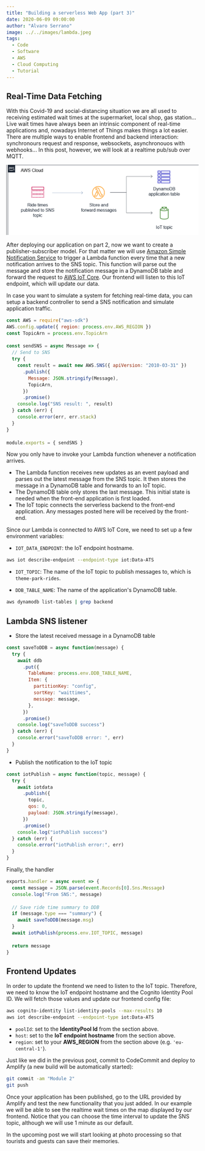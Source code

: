 ```yaml
---
title: "Building a serverless Web App (part 3)"
date: 2020-06-09 09:00:00
author: "Alvaro Serrano"
image: ../../images/lambda.jpeg
tags:
  - Code
  - Software
  - AWS
  - Cloud Computing
  - Tutorial
---
```


## Real-Time Data Fetching

With this Covid-19 and social-distancing situation we are all used to receiving estimated wait times at the supermarket, local shop, gas station... Live wait times have always been an intrinsic component of real-time applications and, nowadays Internet of Things makes things a lot easier.
There are multiple ways to enable frontend and backend interaction: synchronours request and response, websockets, asynchronouos with webhooks... In this post, however, we will look at a realtime pub/sub over MQTT.

<img src="../../images/wait-times.png" alt="Sample Workflow"
	title="Sample Workflow" />

After deploying our application on part 2, now we want to create a publisher-subscriber model. For that matter we will use [Amazon Simple Notification Service](https://aws.amazon.com/sns/) to trigger a Lambda function every time that a new notification arrives to the SNS topic. This function will parse out the message and store the notification message in a DynamoDB table and forward the request to [AWS IoT Core](https://aws.amazon.com/iot-core/). Our frontend will listen to this IoT endpoint, which will update our data.

In case you want to simulate a system for fetching real-time data, you can setup a backend controller to send a SNS notification and simulate application traffic.

```javascript
const AWS = require("aws-sdk")
AWS.config.update({ region: process.env.AWS_REGION })
const TopicArn = process.env.TopicArn

const sendSNS = async Message => {
  // Send to SNS
  try {
    const result = await new AWS.SNS({ apiVersion: "2010-03-31" })
      .publish({
        Message: JSON.stringify(Message),
        TopicArn,
      })
      .promise()
    console.log("SNS result: ", result)
  } catch (err) {
    console.error(err, err.stack)
  }
}

module.exports = { sendSNS }
```

Now you only have to invoke your Lambda function whenever a notification arrives.

- The Lambda function receives new updates as an event payload and parses out the latest message from the SNS topic. It then stores the message in a DynamoDB table and forwards to an IoT topic.
- The DynamoDB table only stores the last message. This initial state is needed when the front-end application is first loaded.
- The IoT topic connects the serverless backend to the front-end application. Any messages posted here will be received by the front-end.

Since our Lambda is connected to AWS IoT Core, we need to set up a few environment variables:

- `IOT_DATA_ENDPOINT`: the IoT endpoint hostname.

```bash
aws iot describe-endpoint --endpoint-type iot:Data-ATS
```

- `IOT_TOPIC`: The name of the IoT topic to publish messages to, which is `theme-park-rides`.

- `DDB_TABLE_NAME`: The name of the application's DynamoDB table.

```bash
aws dynamodb list-tables | grep backend
```

## Lambda SNS listener

- Store the latest received message in a DynamoDB table

```javascript
const saveToDDB = async function(message) {
  try {
    await ddb
      .put({
        TableName: process.env.DDB_TABLE_NAME,
        Item: {
          partitionKey: "config",
          sortKey: "waittimes",
          message: message,
        },
      })
      .promise()
    console.log("saveToDDB success")
  } catch (err) {
    console.error("saveToDDB error: ", err)
  }
}
```

- Publish the notification to the IoT topic

```javascript
const iotPublish = async function(topic, message) {
  try {
    await iotdata
      .publish({
        topic,
        qos: 0,
        payload: JSON.stringify(message),
      })
      .promise()
    console.log("iotPublish success")
  } catch (err) {
    console.error("iotPublish error:", err)
  }
}
```

Finally, the handler

```javascript
exports.handler = async event => {
  const message = JSON.parse(event.Records[0].Sns.Message)
  console.log("From SNS:", message)

  // Save ride time summary to DDB
  if (message.type === "summary") {
    await saveToDDB(message.msg)
  }
  await iotPublish(process.env.IOT_TOPIC, message)

  return message
}
```

## Frontend Updates

In order to update the frontend we need to listen to the IoT topic. Therefore, we need to know the IoT endpoint hostname and the Cognito Identity Pool ID. We will fetch those values and update our frontend config file:

```bash
aws cognito-identity list-identity-pools --max-results 10
aws iot describe-endpoint --endpoint-type iot:Data-ATS
```

- `poolId`: set to the **IdentityPool Id** from the section above.
- `host`: set to the **IoT endpoint hostname** from the section above.
- `region`: set to your **AWS_REGION** from the section above (e.g. `'eu-central-1'`).

Just like we did in the previous post, commit to CodeCommit and deploy to Amplify (a new build will be automatically started):

```bash
git commit -am "Module 2"
git push
```

Once your application has been published, go to the URL provided by Amplify and test the new functionality that you just added. In our example we will be able to see the realtime wait times on the map displayed by our frontend. Notice that you can choose the time interval to update the SNS topic, although we will use 1 minute as our default.

In the upcoming post we will start looking at photo processing so that tourists and guests can save their memories.
